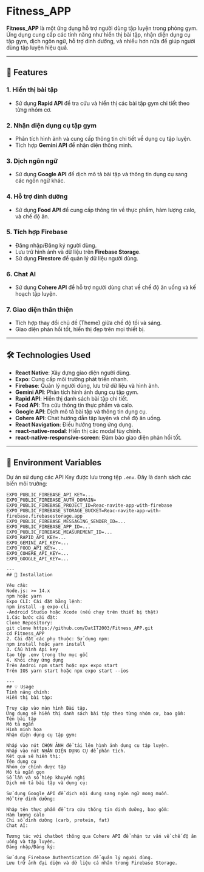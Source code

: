 # Fitness_APP

**Fitness_APP** là một ứng dụng hỗ trợ người dùng tập luyện trong phòng gym. Ứng dụng cung cấp các tính năng như hiển thị bài tập, nhận diện dụng cụ tập gym, dịch ngôn ngữ, hỗ trợ dinh dưỡng, và nhiều hơn nữa để giúp người dùng tập luyện hiệu quả.

---

## 🚀 Features

### 1. **Hiển thị bài tập**
- Sử dụng **Rapid API** để tra cứu và hiển thị các bài tập gym chi tiết theo từng nhóm cơ.

### 2. **Nhận diện dụng cụ tập gym**
- Phân tích hình ảnh và cung cấp thông tin chi tiết về dụng cụ tập luyện.
- Tích hợp **Gemini API** để nhận diện thông minh.

### 3. **Dịch ngôn ngữ**
- Sử dụng **Google API** để dịch mô tả bài tập và thông tin dụng cụ sang các ngôn ngữ khác.

### 4. **Hỗ trợ dinh dưỡng**
- Sử dụng **Food API** để cung cấp thông tin về thực phẩm, hàm lượng calo, và chế độ ăn.

### 5. **Tích hợp Firebase**
- Đăng nhập/Đăng ký người dùng.
- Lưu trữ hình ảnh và dữ liệu trên **Firebase Storage**.
- Sử dụng **Firestore** để quản lý dữ liệu người dùng.

### 6. **Chat AI**
- Sử dụng **Cohere API** để hỗ trợ người dùng chat về chế độ ăn uống và kế hoạch tập luyện.

### 7. **Giao diện thân thiện**
- Tích hợp thay đổi chủ đề (Theme) giữa chế độ tối và sáng.
- Giao diện phản hồi tốt, hiển thị đẹp trên mọi thiết bị.

---

## 🛠️ Technologies Used

- **React Native**: Xây dựng giao diện người dùng.
- **Expo**: Cung cấp môi trường phát triển nhanh.
- **Firebase**: Quản lý người dùng, lưu trữ dữ liệu và hình ảnh.
- **Gemini API**: Phân tích hình ảnh dụng cụ tập gym.
- **Rapid API**: Hiển thị danh sách bài tập chi tiết.
- **Food API**: Tra cứu thông tin thực phẩm và calo.
- **Google API**: Dịch mô tả bài tập và thông tin dụng cụ.
- **Cohere API**: Chat hướng dẫn tập luyện và chế độ ăn uống.
- **React Navigation**: Điều hướng trong ứng dụng.
- **react-native-modal**: Hiển thị các modal tùy chỉnh.
- **react-native-responsive-screen**: Đảm bảo giao diện phản hồi tốt.

---

## 🔑 Environment Variables

Dự án sử dụng các API Key được lưu trong tệp `.env`. Đây là danh sách các biến môi trường:

```env
EXPO_PUBLIC_FIREBASE_API_KEY=...
EXPO_PUBLIC_FIREBASE_AUTH_DOMAIN=
EXPO_PUBLIC_FIREBASE_PROJECT_ID=Reac-navite-app-with-firebase
EXPO_PUBLIC_FIREBASE_STORAGE_BUCKET=Reac-navite-app-with-firebase.firebasestorage.app
EXPO_PUBLIC_FIREBASE_MESSAGING_SENDER_ID=...
EXPO_PUBLIC_FIREBASE_APP_ID=...
EXPO_PUBLIC_FIREBASE_MEASUREMENT_ID=...
EXPO_RAPID_API_KEY=...
EXPO_GEMINI_API_KEY=...
EXPO_FOOD_API_KEY=...
EXPO_COHERE_API_KEY=...
EXPO_GOOGLE_API_KEY=...

---
## 💾 Installation

Yêu cầu:
Node.js: >= 14.x
npm hoặc yarn
Expo CLI: Cài đặt bằng lệnh:
npm install -g expo-cli
-Android Studio hoặc Xcode (nếu chạy trên thiết bị thật)
1.Các bước cài đặt:
Clone Repository:
git clone https://github.com/DatIT2003/Fitness_APP.git
cd Fitness_APP
2. Cài đặt các phụ thuộc: Sử dụng npm:
npm install hoặc yarn install
3. Cấu hình Api key
tạo tệp .env trong thư mục gốc 
4. Khỏi chạy ứng dụng
Trên Androi npm start hoặc npx expo start
Trên IOS yarn start hoặc npx expo start --ios

---
## 💡 Usage
Tính năng chính:
Hiển thị bài tập:

Truy cập vào màn hình Bài tập.
Ứng dụng sẽ hiển thị danh sách bài tập theo từng nhóm cơ, bao gồm:
Tên bài tập
Mô tả ngắn
Hình minh họa
Nhận diện dụng cụ tập gym:

Nhấp vào nút CHỌN ẢNH để tải lên hình ảnh dụng cụ tập luyện.
Nhấp vào nút NHẬN DIỆN DỤNG CỤ để phân tích.
Kết quả sẽ hiển thị:
Tên dụng cụ
Nhóm cơ chính được tập
Mô tả ngắn gọn
Số lần và số hiệp khuyến nghị
Dịch mô tả bài tập và dụng cụ:

Sử dụng Google API để dịch nội dung sang ngôn ngữ mong muốn.
Hỗ trợ dinh dưỡng:

Nhập tên thực phẩm để tra cứu thông tin dinh dưỡng, bao gồm:
Hàm lượng calo
Chỉ số dinh dưỡng (carb, protein, fat)
Chat AI:

Tương tác với chatbot thông qua Cohere API để nhận tư vấn về chế độ ăn uống và tập luyện.
Đăng nhập/Đăng ký:

Sử dụng Firebase Authentication để quản lý người dùng.
Lưu trữ ảnh đại diện và dữ liệu cá nhân trong Firebase Storage.
